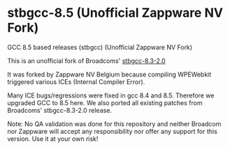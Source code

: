 # stbgcc-8.5 (Unofficial Zappware NV Fork)
GCC 8.5 based releases (stbgcc) (Unofficial Zappware NV Fork)

This is an unofficial fork of Broadcoms' [stbgcc-8.3-2.0](https://github.com/Broadcom/stbgcc-8.3/releases/tag/stbgcc-8.3-2.0)

It was forked by Zappware NV Belgium because compiling WPEWebkit triggered various ICEs (Internal Compiler Error).

Many ICE bugs/regressions were fixed in gcc 8.4 and 8.5. Therefore we upgraded GCC to 8.5 here. We also ported all existing patches from Broadcoms' stbgcc-8.3-2.0 release.

Note: No QA validation was done for this repository and neither Broadcom nor Zappware will accept any responsibility nor offer any support for this version. Use it at your own risk!
